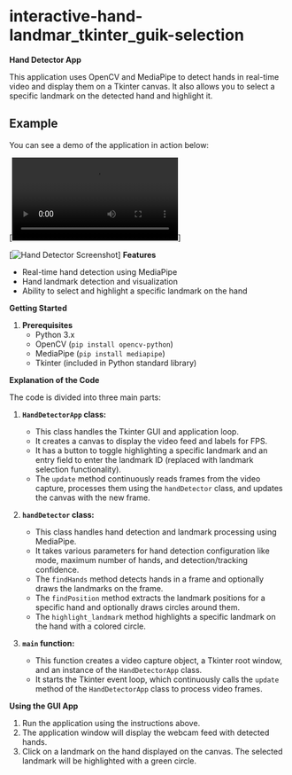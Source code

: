 # interactive-hand-landmar_tkinter_guik-selection
**Hand Detector App**

This application uses OpenCV and MediaPipe to detect hands in real-time video and display them on a Tkinter canvas. It also allows you to select a specific landmark on the detected hand and highlight it.
## Example

You can see a demo of the application in action below:

[![Hand Detector Demo_video](https://github.com/zosk62/interactive-hand-landmark_tkinter_gui/blob/main/screencapture_video.mp4)]

[![Hand Detector Screenshot](https://github.com/zosk62/interactive-hand-landmark_tkinter_gui/blob/main/screencapture_img.png)]
**Features**

* Real-time hand detection using MediaPipe
* Hand landmark detection and visualization
* Ability to select and highlight a specific landmark on the hand

**Getting Started**

1. **Prerequisites**
    * Python 3.x
    * OpenCV (`pip install opencv-python`)
    * MediaPipe (`pip install mediapipe`)
    * Tkinter (included in Python standard library)


**Explanation of the Code**

The code is divided into three main parts:

1. **`HandDetectorApp` class:**
    * This class handles the Tkinter GUI and application loop.
    * It creates a canvas to display the video feed and labels for FPS.
    * It has a button to toggle highlighting a specific landmark and an entry field to enter the landmark ID (replaced with landmark selection functionality).
    * The `update` method continuously reads frames from the video capture, processes them using the `handDetector` class, and updates the canvas with the new frame.

2. **`handDetector` class:**
    * This class handles hand detection and landmark processing using MediaPipe.
    * It takes various parameters for hand detection configuration like mode, maximum number of hands, and detection/tracking confidence.
    * The `findHands` method detects hands in a frame and optionally draws the landmarks on the frame.
    * The `findPosition` method extracts the landmark positions for a specific hand and optionally draws circles around them.
    * The `highlight_landmark` method highlights a specific landmark on the hand with a colored circle.

3. **`main` function:**
    * This function creates a video capture object, a Tkinter root window, and an instance of the `HandDetectorApp` class.
    * It starts the Tkinter event loop, which continuously calls the `update` method of the `HandDetectorApp` class to process video frames.

**Using the GUI App**

1. Run the application using the instructions above.
2. The application window will display the webcam feed with detected hands.
3. Click on a landmark on the hand displayed on the canvas. The selected landmark will be highlighted with a green circle.


